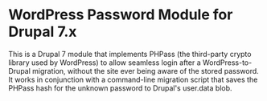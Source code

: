   WordPress Password Module for Drupal 7.x
============================================

This is a Drupal 7 module that implements PHPass (the third-party crypto library used by WordPress) to allow seamless login after a WordPress-to-Drupal migration, without the site ever being aware of the stored password. It works in conjunction with a command-line migration script that saves the PHPass hash for the unknown password to Drupal's user.data blob.
